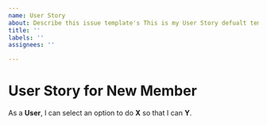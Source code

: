 ```yaml
---
name: User Story
about: Describe this issue template's This is my User Story defualt template
title: ''
labels: ''
assignees: ''

---
```


# User Story for New Member #

As a **User**, I can select an option to do **X** so that I can **Y**.
